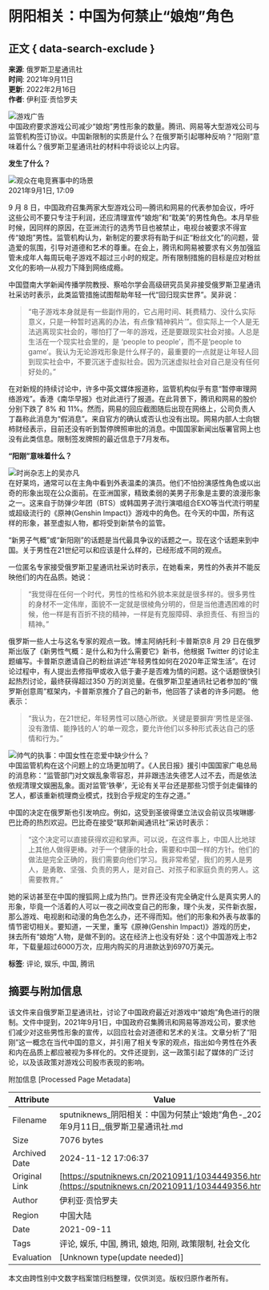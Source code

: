 # 阴阳相关：中国为何禁止“娘炮”角色

## 正文 { data-search-exclude }


**来源**: 俄罗斯卫星通讯社  
**时间**: 2021年9月11日  
**更新**: 2022年2月16日  
**作者**: 伊利亚·贡恰罗夫  

![游戏广告](https://cdn.sputniknews.cn/img/07e4/0b/11/1032543253_0:204:2917:1845_1920x0_80_0_0_08908a5d3e8ec803b5451ce4a363c39a.jpg.webp)  
中国政府要求游戏公司减少“娘炮”男性形象的数量。腾讯、网易等大型游戏公司与监管机构签订协议。中国新限制的实质是什么？在俄罗斯引起哪种反响？“阳刚”意味着什么？俄罗斯卫星通讯社的材料中将谈论以上内容。 

**发生了什么？**

![观众在电竞赛事中的场景](https://cdn.sputniknews.cn/img/07e5/03/1e/1033380201_0:283:2000:1163_1920x0_80_0_0_a883efcb7f34df08fc28c89eb3c6c57f.jpg.webp)  
2021年9月1日, 17:09

9 月 8 日，中国政府召集两家大型游戏公司—腾讯和网易的代表参加会议，呼吁这些公司不要只专注于利润，还应清理宣传“娘炮”和“耽美”的男性角色。本月早些时候，因同样的原因，在亚洲流行的选秀节目也被禁止，电视台被要求不得宣传“娘炮”男性。监管机构认为，新制定的要求将有助于纠正“粉丝文化”的问题，营造爱的氛围，引导对道德和艺术的尊重。在会上，腾讯和网易被要求有义务加强监管未成年人每周玩电子游戏不超过三小时的规定。所有限制措施的目标是应对粉丝文化的影响—从视力下降到网络成瘾。 

中国暨南大学新闻传播学院教授、察哈尔学会高级研究员吴非接受俄罗斯卫星通讯社采访时表示，此类监管措施试图帮助年轻一代“回归现实世界”。吴非说：

> “电子游戏本身就是有一些副作用的，它占用时间、耗费精力、没什么实际意义，只是一种暂时逃离的办法，有点像‘精神鸦片’”。但实际上一个人是无法逃离现实社会的，哪怕打了一年的游戏，还是要跟现实社会对接。人总是生活在一个现实社会里的，是 ‘people to people’，而不是‘people to game’。我认为无论游戏形象是什么样子的，最重要的一点就是让年轻人回到现实社会中，不要沉迷于虚拟社会。因为沉迷虚拟社会对自己是没有任何好处的。”

在对新规的持续讨论中，许多中英文媒体报道称，监管机构似乎有意“暂停审理网络游戏”。香港《南华早报》也对此进行了报道。在此背景下，腾讯和网易的股价分别下跌了 8% 和 11%。然而，网易的回应截图随后出现在网络上，公司负责人丁磊称此消息为“假消息”。来自官方的确认或否认也没有出现。网易内部人士向银柿财经表示，目前还没有听到暂停牌照审批的消息。中国国家新闻出版署官网上也没有此类信息。限制签发牌照的最近信息于7月发布。

**“阳刚”意味着什么？**

![时尚杂志上的吴亦凡](https://cdn.sputniknews.cn/img/07e5/08/19/1034345573_0:410:3073:1639_1920x0_80_0_0_43432beb2aaa28d2980d989b7f41ab2e.jpg.webp)  
在好莱坞，通常可以在主角中看到外表温柔的演员。他们不怕扮演感性角色或以出奇的形象出现在公众面前。在亚洲国家，精致柔弱的美男子形象是主要的浪漫形象之一。这来自于防弹少年团（BTS）或韩国男子流行演唱组合EXO等当代流行明星或超级流行的《原神(Genshin Impact)》游戏中的角色。在今天的中国，所有这样的形象，甚至虚拟人物，都将受到新禁令的监管。

“新男子气概”或“新阳刚”的话题是当代最具争议的话题之一。现在这个话题来到中国。关于男性在21世纪可以和应该是什么样的，已经形成不同的观点。  

一位匿名专家接受俄罗斯卫星通讯社采访时表示，在她看来，男性的外表并不能反映他们的内在品质。她说：

> “我觉得在任何一个时代，男性的性格和外貌本来就是很多样的。很多男性的身材不一定伟岸，面貌不一定就是很棱角分明的，但是当他遭遇困难的时候，他一样是有百折不挠的精神，一样是有克服障碍、承担责任、有担当的精神。”

俄罗斯一些人士与这名专家的观点一致。博主阿纳托利·卡普斯京8 月 29 日在俄罗斯出版了《新男性气概：是什么和为什么需要它》新书，他根据 Twitter 的讨论主题编写。卡普斯京邀请自己的粉丝讲述“年轻男性如何在2020年正常生活”。在讨论过程中，有人提出去修指甲或收入低于妻子是否难为情的问题。这个话题很快引起热烈讨论，最终获得超过350 万的浏览量。在俄罗斯卫星通讯社记者参加的“俄罗斯创意周”框架内，卡普斯京推介了自己的新书，他回答了读者的许多问题。 他表示：

> “我认为，在21世纪，年轻男性可以随心所欲。关键是要摒弃‘男性是坚强、没有激情、能挣钱的人’的单一观念，要允许他们以多种形式表达自己的感情和行为。”

![帅气的执事：中国女性在恋爱中缺少什么？](https://cdn.sputniknews.cn/img/102809/80/1028098076_0:258:3640:1860_1920x0_80_0_0_cbac736536ae6feacf8adc17a4835ab0.jpg.webp)  
中国监管机构在这个问题上的立场更加明了。《人民日报》援引中国国家广电总局的消息称：“监管部门对文娱乱象零容忍，并非跟违法失德艺人过不去，而是依法依规清理文娱圈乱象。面对监管‘铁拳’，无论有关平台还是那些习惯于剑走偏锋的艺人，都该重新梳理商业模式，找到合乎规定的生存之道。”

中国的决定在俄罗斯也引发响应。例如，这受到圣彼得堡立法议会前议员埃琳娜·巴比奇的热烈欢迎。巴比奇在接受“联邦新闻通讯社”采访时表示：

> “这个决定可以直接获得欢迎和掌声。可以说，在这件事上，中国人比地球上其他人做得更棒。对于一个健康的社会，需要和中国一样的方针。他们的做法是完全正确的，我们需要向他们学习。我非常希望，我们的男人是男人，是勇敢、坚强、负责的男人，是对自己、对孩子和家庭负责的男人。这需要教育。”

她的采访甚至在中国的搜狐网上成为热门。世界还没有完全确定什么是真实男人的形象，毕竟一个活着的人可以一夜之间改变自己的形象，理个头发，买件新衣服，那么游戏、电视剧和动漫的角色怎么办，还不得而知。他们的形象和外表与故事的情节密切相关。要知道，一天里，重写《原神(Genshin Impact)》游戏的历史，抹去所有“娘炮”人物，是做不到的。这在经济上也没有好处：这个中国游戏上市2年，下载量超过6000万次，应用内购买的月进款达到6970万美元。

**标签**: 评论, 娱乐, 中国, 腾讯  

## 摘要与附加信息

<!-- tcd_abstract -->
该文件来自俄罗斯卫星通讯社，讨论了中国政府最近对游戏中“娘炮”角色进行的限制。文件中提到，2021年9月1日，中国政府召集腾讯和网易等游戏公司，要求他们减少对这些男性形象的宣传，以回应社会对道德和艺术的关注。文章分析了“阳刚”这一概念在当代中国的意义，并引用了相关专家的观点，指出如今男性在外表和内在品质上都应被视为多样化的。文件还提到，这一政策引起了媒体的广泛讨论，以及该政策对游戏公司股市表现的影响。
<!-- tcd_abstract_end -->

附加信息 [Processed Page Metadata]

| Attribute       | Value                                  |
|-----------------|----------------------------------------|
| Filename        | sputniknews_阴阳相关：中国为何禁止“娘炮”角色-_2021年9月11日,_俄罗斯卫星通讯社.md                             |
| Size            | 7076 bytes                           |
| Archived Date   | 2024-11-12 17:06:37                             |
| Original Link   | [https://sputniknews.cn/20210911/1034449356.html](https://sputniknews.cn/20210911/1034449356.html)                       |
| Author          | 伊利亚·贡恰罗夫                               |
| Region          | 中国大陆                               |
| Date            | 2021-09-11                                 |
| Tags            | 评论, 娱乐, 中国, 腾讯, 娘炮, 阳刚, 政策限制, 社会文化                                 |
| Evaluation            | [Unknown type(update needed)]                                 |
<!-- tcd_table_end -->

本文由跨性别中文数字档案馆归档整理，仅供浏览。版权归原作者所有。
